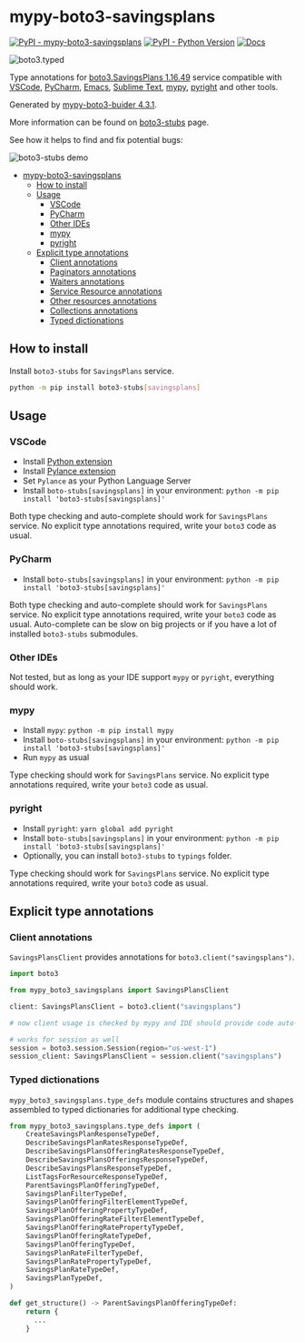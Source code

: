 # mypy-boto3-savingsplans

[![PyPI - mypy-boto3-savingsplans](https://img.shields.io/pypi/v/mypy-boto3-savingsplans.svg?color=blue)](https://pypi.org/project/mypy-boto3-savingsplans)
[![PyPI - Python Version](https://img.shields.io/pypi/pyversions/mypy-boto3-savingsplans.svg?color=blue)](https://pypi.org/project/mypy-boto3-savingsplans)
[![Docs](https://img.shields.io/readthedocs/mypy-boto3-builder.svg?color=blue)](https://mypy-boto3-builder.readthedocs.io/)

![boto3.typed](https://github.com/vemel/mypy_boto3_builder/raw/master/logo.png)

Type annotations for
[boto3.SavingsPlans 1.16.49](https://boto3.amazonaws.com/v1/documentation/api/1.16.49/reference/services/savingsplans.html#SavingsPlans) service
compatible with
[VSCode](https://code.visualstudio.com/),
[PyCharm](https://www.jetbrains.com/pycharm/),
[Emacs](https://www.gnu.org/software/emacs/),
[Sublime Text](https://www.sublimetext.com/),
[mypy](https://github.com/python/mypy),
[pyright](https://github.com/microsoft/pyright)
and other tools.

Generated by [mypy-boto3-buider 4.3.1](https://github.com/vemel/mypy_boto3_builder).

More information can be found on [boto3-stubs](https://pypi.org/project/boto3-stubs/) page.

See how it helps to find and fix potential bugs:

![boto3-stubs demo](https://github.com/vemel/mypy_boto3_builder/raw/master/demo.gif)

- [mypy-boto3-savingsplans](#mypy-boto3-savingsplans)
  - [How to install](#how-to-install)
  - [Usage](#usage)
    - [VSCode](#vscode)
    - [PyCharm](#pycharm)
    - [Other IDEs](#other-ides)
    - [mypy](#mypy)
    - [pyright](#pyright)
  - [Explicit type annotations](#explicit-type-annotations)
    - [Client annotations](#client-annotations)
    - [Paginators annotations](#paginators-annotations)
    - [Waiters annotations](#waiters-annotations)
    - [Service Resource annotations](#service-resource-annotations)
    - [Other resources annotations](#other-resources-annotations)
    - [Collections annotations](#collections-annotations)
    - [Typed dictionations](#typed-dictionations)

## How to install

Install `boto3-stubs` for `SavingsPlans` service.

```bash
python -m pip install boto3-stubs[savingsplans]
```

## Usage

### VSCode

- Install [Python extension](https://marketplace.visualstudio.com/items?itemName=ms-python.python)
- Install [Pylance extension](https://marketplace.visualstudio.com/items?itemName=ms-python.vscode-pylance)
- Set `Pylance` as your Python Language Server
- Install `boto-stubs[savingsplans]` in your environment: `python -m pip install 'boto3-stubs[savingsplans]'`

Both type checking and auto-complete should work for `SavingsPlans` service.
No explicit type annotations required, write your `boto3` code as usual.

### PyCharm

- Install `boto-stubs[savingsplans]` in your environment: `python -m pip install 'boto3-stubs[savingsplans]'`

Both type checking and auto-complete should work for `SavingsPlans` service.
No explicit type annotations required, write your `boto3` code as usual.
Auto-complete can be slow on big projects or if you have a lot of installed `boto3-stubs` submodules.

### Other IDEs

Not tested, but as long as your IDE support `mypy` or `pyright`, everything should work.

### mypy

- Install `mypy`: `python -m pip install mypy`
- Install `boto-stubs[savingsplans]` in your environment: `python -m pip install 'boto3-stubs[savingsplans]'`
- Run `mypy` as usual

Type checking should work for `SavingsPlans` service.
No explicit type annotations required, write your `boto3` code as usual.

### pyright

- Install `pyright`: `yarn global add pyright`
- Install `boto-stubs[savingsplans]` in your environment: `python -m pip install 'boto3-stubs[savingsplans]'`
- Optionally, you can install `boto3-stubs` to `typings` folder.

Type checking should work for `SavingsPlans` service.
No explicit type annotations required, write your `boto3` code as usual.

## Explicit type annotations

### Client annotations

`SavingsPlansClient` provides annotations for `boto3.client("savingsplans")`.

```python
import boto3

from mypy_boto3_savingsplans import SavingsPlansClient

client: SavingsPlansClient = boto3.client("savingsplans")

# now client usage is checked by mypy and IDE should provide code auto-complete

# works for session as well
session = boto3.session.Session(region="us-west-1")
session_client: SavingsPlansClient = session.client("savingsplans")
```








### Typed dictionations

`mypy_boto3_savingsplans.type_defs` module contains structures and shapes assembled
to typed dictionaries for additional type checking.

```python
from mypy_boto3_savingsplans.type_defs import (
    CreateSavingsPlanResponseTypeDef,
    DescribeSavingsPlanRatesResponseTypeDef,
    DescribeSavingsPlansOfferingRatesResponseTypeDef,
    DescribeSavingsPlansOfferingsResponseTypeDef,
    DescribeSavingsPlansResponseTypeDef,
    ListTagsForResourceResponseTypeDef,
    ParentSavingsPlanOfferingTypeDef,
    SavingsPlanFilterTypeDef,
    SavingsPlanOfferingFilterElementTypeDef,
    SavingsPlanOfferingPropertyTypeDef,
    SavingsPlanOfferingRateFilterElementTypeDef,
    SavingsPlanOfferingRatePropertyTypeDef,
    SavingsPlanOfferingRateTypeDef,
    SavingsPlanOfferingTypeDef,
    SavingsPlanRateFilterTypeDef,
    SavingsPlanRatePropertyTypeDef,
    SavingsPlanRateTypeDef,
    SavingsPlanTypeDef,
)

def get_structure() -> ParentSavingsPlanOfferingTypeDef:
    return {
      ...
    }
```
